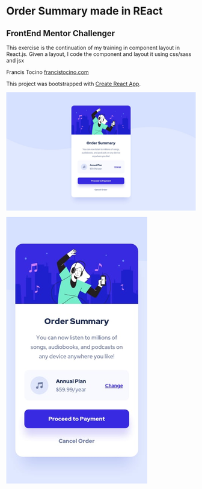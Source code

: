 
# Order Summary made in REact 
## FrontEnd Mentor Challenger

This exercise is the continuation of my training in component layout in React.js. 
Given a layout, I code the component and layout it using css/sass and jsx

Francis Tocino [francistocino.com](http://francistocino.com)

This project was bootstrapped with [Create React App](https://github.com/facebook/create-react-app).

![Image text](https://github.com/FrancisTocino/fm2-order-summary-component-source/blob/main/desktop-design.jpg)

![Image text](https://github.com/FrancisTocino/fm2-order-summary-component-source/blob/main/mobile-design.jpg)
